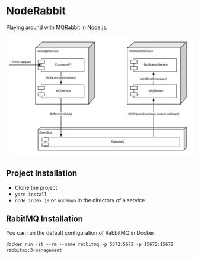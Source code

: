 # NodeRabbit
Playing around with MQRabbit in Node.js.

![Diagram](Diagram.png)

## Project Installation
- Clone the project
- `yarn install`
- `node index.js` or `nodemon` in the directory of a service

## RabitMQ Installation
You can run the default configuration of RabbitMQ in Docker
```docker
docker run -it --rm --name rabbitmq -p 5672:5672 -p 15672:15672 rabbitmq:3-management
```
